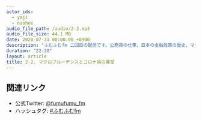 ```yaml
---
actor_ids:
  - yaji
  - naohee
audio_file_path: /audio/2-2.mp3
audio_file_size: 44.1 MB
date: 2020-07-31 00:00:00 +0900
description: "ふむふむfm 二回目の配信です。公務員の仕事、日本の金融政策の歴史、マクロ・プルーデンスなどについて話しています。"
duration: "22:28"
layout: article
title: 2-2. マクロプルーデンスとコロナ禍の展望
---
```


## 関連リンク

- 公式Twitter: [@fumufumu_fm](https://twitter.com/fumufumu_fm)
- ハッシュタグ: [#ふむふむfm](https://twitter.com/hashtag/ふむふむfm?src=hash)
